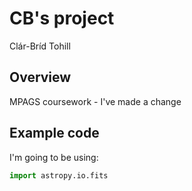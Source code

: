 ﻿# CB's project 

Clár-Bríd Tohill 

## Overview
MPAGS coursework - I've made a change 

## Example code
I'm going to be using: 

```python
import astropy.io.fits 
```
